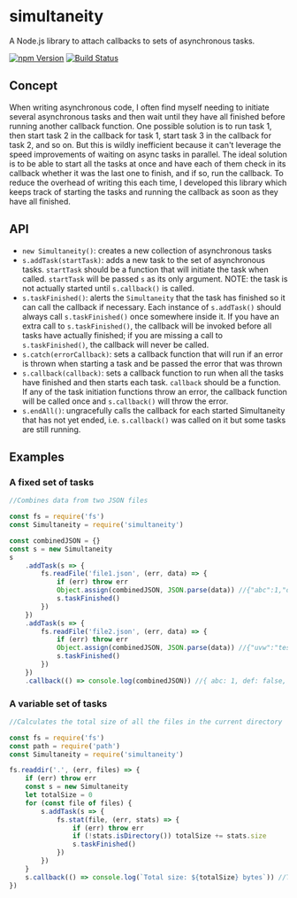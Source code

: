 # simultaneity
A Node.js library to attach callbacks to sets of asynchronous tasks.

[![npm Version](https://img.shields.io/npm/v/simultaneity.svg)](https://www.npmjs.com/package/simultaneity)
[![Build Status](https://travis-ci.org/calebsander/simultaneity.svg?branch=master)](https://travis-ci.org/calebsander/simultaneity)

## Concept
When writing asynchronous code, I often find myself needing to initiate several asynchronous tasks and then wait until they have all finished before running another callback function. One possible solution is to run task 1, then start task 2 in the callback for task 1, start task 3 in the callback for task 2, and so on. But this is wildly inefficient because it can't leverage the speed improvements of waiting on async tasks in parallel. The ideal solution is to be able to start all the tasks at once and have each of them check in its callback whether it was the last one to finish, and if so, run the callback. To reduce the overhead of writing this each time, I developed this library which keeps track of starting the tasks and running the callback as soon as they have all finished.

## API
- `new Simultaneity()`: creates a new collection of asynchronous tasks
- `s.addTask(startTask)`: adds a new task to the set of asynchronous tasks. `startTask` should be a function that will initiate the task when called. `startTask` will be passed `s` as its only argument. NOTE: the task is not actually started until `s.callback()` is called.
- `s.taskFinished()`: alerts the `Simultaneity` that the task has finished so it can call the callback if necessary. Each instance of `s.addTask()` should always call `s.taskFinished()` once somewhere inside it. If you have an extra call to `s.taskFinished()`, the callback will be invoked before all tasks have actually finished; if you are missing a call to `s.taskFinished()`, the callback will never be called.
- `s.catch(errorCallback)`: sets a callback function that will run if an error is thrown when starting a task and be passed the error that was thrown
- `s.callback(callback)`: sets a callback function to run when all the tasks have finished and then starts each task. `callback` should be a function. If any of the task initiation functions throw an error, the callback function will be called once and `s.callback()` will throw the error.
- `s.endAll()`: ungracefully calls the callback for each started Simultaneity that has not yet ended, i.e. `s.callback()` was called on it but some tasks are still running.

## Examples
### A fixed set of tasks
````javascript
//Combines data from two JSON files

const fs = require('fs')
const Simultaneity = require('simultaneity')

const combinedJSON = {}
const s = new Simultaneity
s
	.addTask(s => {
		fs.readFile('file1.json', (err, data) => {
			if (err) throw err
			Object.assign(combinedJSON, JSON.parse(data)) //{"abc":1,"def":false}
			s.taskFinished()
		})
	})
	.addTask(s => {
		fs.readFile('file2.json', (err, data) => {
			if (err) throw err
			Object.assign(combinedJSON, JSON.parse(data)) //{"uvw":"test","xyz":null}
			s.taskFinished()
		})
	})
	.callback(() => console.log(combinedJSON)) //{ abc: 1, def: false, uvw: 'test', xyz: null }
````

### A variable set of tasks
````javascript
//Calculates the total size of all the files in the current directory

const fs = require('fs')
const path = require('path')
const Simultaneity = require('simultaneity')

fs.readdir('.', (err, files) => {
	if (err) throw err
	const s = new Simultaneity
	let totalSize = 0
	for (const file of files) {
		s.addTask(s => {
			fs.stat(file, (err, stats) => {
				if (err) throw err
				if (!stats.isDirectory()) totalSize += stats.size
				s.taskFinished()
			})
		})
	}
	s.callback(() => console.log(`Total size: ${totalSize} bytes`)) //Total size: 1115 bytes
})
````